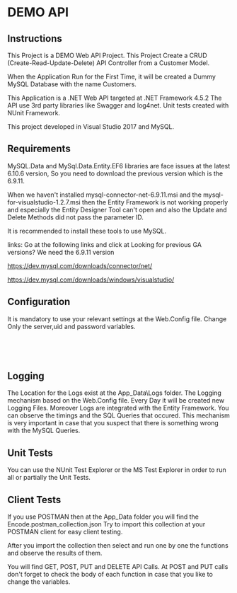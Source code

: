 # DEMO API 

## Instructions

This Project is a DEMO Web API Project. This Project Create a CRUD (Create-Read-Update-Delete) API Controller from a Customer Model. 

When the Application Run for the First Time, it will be created a Dummy MySQL Database with the name Customers.

This Application is a .NET Web API targeted at .NET Framework 4.5.2 
The API use 3rd party libraries like Swagger and log4net.
Unit tests created with NUnit Framework.

This project developed in Visual Studio 2017 and MySQL. 

## Requirements

MySQL.Data and MySql.Data.Entity.EF6 libraries are face issues at the latest 6.10.6 version, So you need to download the previous version which is the 6.9.11.

When we haven't installed mysql-connector-net-6.9.11.msi and the mysql-for-visualstudio-1.2.7.msi then the Entity Framework is not working properly and especially the Entity Designer Tool can't open and also the Update and Delete Methods did not pass the parameter ID.

It is recommended to install these tools to use MySQL.

links:
Go at the following links and click at Looking for previous GA versions? We need the 6.9.11 version

https://dev.mysql.com/downloads/connector/net/

https://dev.mysql.com/downloads/windows/visualstudio/

## Configuration

It is mandatory to use your relevant settings at the Web.Config file. Change Only the server,uid and password variables.

<pre>
  <connectionStrings>
    <add name="EncodeContext" providerName="MySql.Data.MySqlClient" connectionString="server=localhost;port=3306;database=customers;uid=tomchavakis;password=******" />
  </connectionStrings>
</pre>

## Logging

The Location for the Logs exist at the App_Data\Logs folder.
The Logging mechanism based on the Web.Config file. Every Day it will be created new Logging Files.
Moreover Logs are integrated with the Entity Framework. You can observe the timings and the SQL Queries that occured. This mechanism is very important in case that
you suspect that there is something wrong with the MySQL Queries. 


## Unit Tests
 
 You can use the NUnit Test Explorer or the MS Test Explorer in order to run all or partially the Unit Tests.

 ## Client Tests

If you use POSTMAN then at the App_Data folder you will find the Encode.postman_collection.json 
Try to import this collection at your POSTMAN client for easy client testing.  

After you import the collection then select and run one by one the functions and observe the results of them.

You will find GET, POST, PUT and DELETE API Calls.
At POST and PUT calls don't forget to check the body of each function in case that you like to change the variables.    